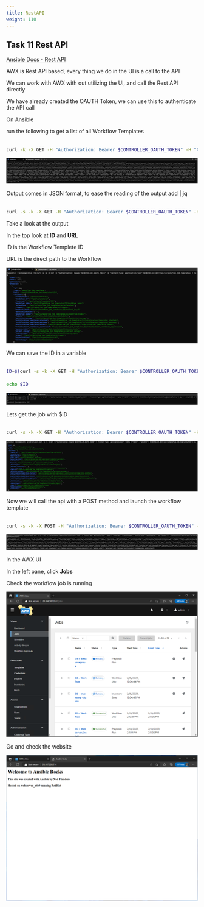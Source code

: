 ```yaml
---
title: RestAPI
weight: 110
---
```


## Task 11 Rest API

[Ansible Docs - Rest API](https://docs.ansible.com/ansible-tower/latest/html/towerapi/)

AWX is Rest API based, every thing we do in the UI is a call to the API

We can work with AWX with out utilizing the UI, and call the Rest API directly

We have already created the OAUTH Token, we can use this to authenticate the API call

On Ansible

run the following to get a list of all Workflow Templates

```bash

curl -k -X GET -H "Authorization: Bearer $CONTROLLER_OAUTH_TOKEN" -H "Content-Type: application/json" $CONTROLLER_HOST/api/v2/workflow_job_templates/

```

![Alt text](images/01_runapi.png?raw=true "run rest api")

Output comes in JSON format, to ease the reading of the output add __| jq__

```bash

curl -s -k -X GET -H "Authorization: Bearer $CONTROLLER_OAUTH_TOKEN" -H "Content-Type: application/json" $CONTROLLER_HOST/api/v2/workflow_job_templates/ | jq

```

Take a look at the output

In the top look at __ID__ and __URL__

ID is the Workflow Templete ID

URL is the direct path to the Workflow

![Alt text](images/02_runapi_jq.png?raw=true "run rest api")

We can save the ID in a variable

```bash

ID=$(curl -s -k -X GET -H "Authorization: Bearer $CONTROLLER_OAUTH_TOKEN" -H "Content-Type: application/json" --data '{"limit" : "ansible"}' $CONTROLLER_HOST/api/v2/workflow_job_templates/ | jq -r '.results[].id')

echo $ID

```

![Alt text](images/03_runapi_jq_det_id.png?raw=true "run rest api")

Lets get the job with $ID

```bash

curl -s -k -X GET -H "Authorization: Bearer $CONTROLLER_OAUTH_TOKEN" -H "Content-Type: application/json" --data '{"limit" : "ansible"}' $CONTROLLER_HOST/api/v2/workflow_job_templates/$ID/ | jq

```

![Alt text](images/04_runapi_jq_with_id.png?raw=true "run rest api")

Now we will call the api with a POST method and launch the workflow template

```bash

curl -s -k -X POST -H "Authorization: Bearer $CONTROLLER_OAUTH_TOKEN" -H "Content-Type: application/json" --data '{ "extra_vars": {"websiteheader": "Ansible Rocks", "websiteauthor": "Ned Flanders"} }' $CONTROLLER_HOST/api/v2/workflow_job_templates/$ID/launch/

```

![Alt text](images/06_run_curl_post.png?raw=true "POST api")

In the AWX UI

In the left pane, click __Jobs__

Check the workflow job is running

![Alt text](images/07_workflow_running.png?raw=true "Workflow is running")

Go and check the website

![Alt text](images/08_website.png?raw=true "New Website")